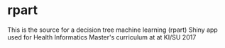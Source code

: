 # rpart
This is the source for a decision tree machine learning (rpart) Shiny app used for Health Informatics Master's curriculum at at KI/SU 2017  
